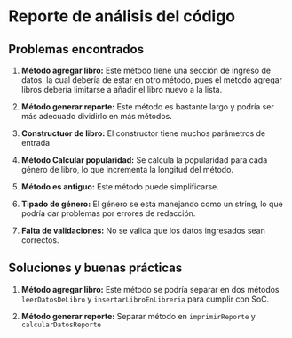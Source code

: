 # Reporte de análisis del código

## Problemas encontrados

1. **Método agregar libro:** Este método tiene una sección de ingreso de datos, la cual debería de estar en otro método, pues el método agregar libros debería limitarse a añadir el libro nuevo a la lista.

2. **Método generar reporte:** Este método es bastante largo y podría ser más adecuado dividirlo en más métodos.

3. **Constructuor de libro:** El constructor tiene muchos parámetros de entrada

4. **Método Calcular popularidad:** Se calcula la popularidad para cada género de libro, lo que incrementa la longitud del método.

5. **Método es antiguo:** Este método puede simplificarse.

6. **Tipado de género:** El género se está manejando como un string, lo que podría dar problemas por errores de redacción.

7. **Falta de validaciones:** No se valida que los datos ingresados sean correctos.

## Soluciones y buenas prácticas

1. **Método agregar libro:** Este método se podría separar en dos métodos `leerDatosDeLibro` y `insertarLibroEnLibreria` para cumplir con SoC.

2. **Método generar reporte:** Separar método en `imprimirReporte` y `calcularDatosReporte`
